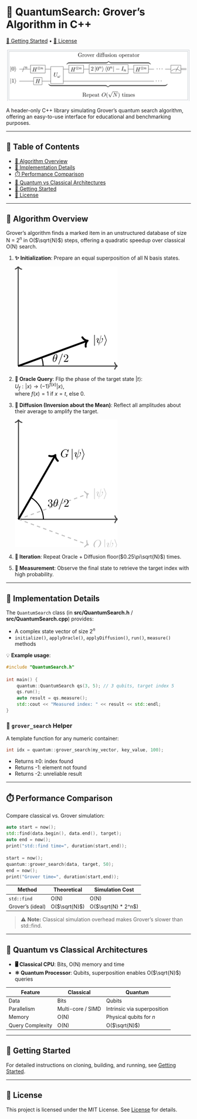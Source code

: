 # 🚀 QuantumSearch: Grover’s Algorithm in C++

[📘 Getting Started](GETTING_STARTED.md) • [📄 License](LICENSE)

![Grover Circuit](assets/grover_circuit.png)

A header-only C++ library simulating Grover’s quantum search algorithm, offering an easy-to-use interface for educational and benchmarking purposes.

---

## 🧭 Table of Contents

- [📖 Algorithm Overview](#algorithm-overview)
- [🔧 Implementation Details](#implementation-details)
- [⏱️ Performance Comparison](#performance-comparison)
- [🧠 Quantum vs Classical Architectures](#quantum-vs-classical-architectures)
- [🚀 Getting Started](#getting-started)
- [📄 License](#license)

---

## 📖 Algorithm Overview

Grover’s algorithm finds a marked item in an unstructured database of size N = $`2^n`$ in O($`\sqrt{N}`$) steps, offering a quadratic speedup over classical O(N) search.

1. **✨ Initialization**: Prepare an equal superposition of all N basis states.
   
   ![Superposition](assets/superposition.png)

2. **🎯 Oracle Query**: Flip the phase of the target state $`|t\rangle`$:  
$`U_f: |x\rangle \rightarrow (-1)^{f(x)} |x\rangle`$,  
where $`f(x) = 1`$ if $`x = t`$, else 0.

3. **🔄 Diffusion (Inversion about the Mean)**: Reflect all amplitudes about their average to amplify the target.
   
   ![Diffusion](assets/diffusion.png)

4. **🔁 Iteration**: Repeat Oracle + Diffusion floor($`0.25\pi\sqrt{N}`$) times.

5. **📏 Measurement**: Observe the final state to retrieve the target index with high probability.

---

## 🔧 Implementation Details

The `QuantumSearch` class (in **src/QuantumSearch.h** / **src/QuantumSearch.cpp**) provides:

- A complex state vector of size $`2^n`$
- `initialize()`, `applyOracle()`, `applyDiffusion()`, `run()`, `measure()` methods

💡 **Example usage**:

```cpp
#include "QuantumSearch.h"

int main() {
    quantum::QuantumSearch qs(3, 5); // 3 qubits, target index 5
    qs.run();
    auto result = qs.measure();
    std::cout << "Measured index: " << result << std::endl;
}
```

### 🧩 `grover_search` Helper

A template function for any numeric container:

```cpp
int idx = quantum::grover_search(my_vector, key_value, 100);
```

- Returns ≥0: index found  
- Returns -1: element not found  
- Returns -2: unreliable result  

---

## ⏱️ Performance Comparison

Compare classical vs. Grover simulation:

```cpp
auto start = now();
std::find(data.begin(), data.end(), target);
auto end = now();
print("std::find time=", duration(start,end));

start = now();
quantum::grover_search(data, target, 50);
end = now();
print("Grover time=", duration(start,end));
```

| Method            | Theoretical         | Simulation Cost            |
|-------------------|---------------------|-----------------------------|
| `std::find`       | O(N)                | O(N)                        |
| Grover’s (ideal)  | O($`\sqrt{N}`$)     | O($`\sqrt{N} * 2^n`$)       |

> ⚠️ **Note:** Classical simulation overhead makes Grover’s slower than std::find.

---

## 🧠 Quantum vs Classical Architectures

- **🖥️ Classical CPU**: Bits, O(N) memory and time  
- **⚛️ Quantum Processor**: Qubits, superposition enables O($`\sqrt{N}`$) queries

| Feature            | Classical             | Quantum                      |
|--------------------|-----------------------|-------------------------------|
| Data               | Bits                  | Qubits                        |
| Parallelism        | Multi-core / SIMD     | Intrinsic via superposition   |
| Memory             | O(N)                  | Physical qubits for $`n`$     |
| Query Complexity   | O(N)                  | O($`\sqrt{N}`$)               |

---

## 🚀 Getting Started

For detailed instructions on cloning, building, and running, see [Getting Started](GETTING_STARTED.md).

---

## 📄 License

This project is licensed under the MIT License. See [License](LICENSE) for details.
